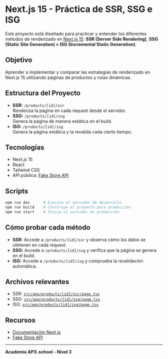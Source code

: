 # Next.js 15 - Práctica de SSR, SSG e ISG

Este proyecto está diseñado para practicar y entender los diferentes métodos de renderizado en [Next.js 15](https://nextjs.org/): **SSR (Server Side Rendering)**, **SSG (Static Site Generation)** e **ISG (Incremental Static Generation)**.

## Objetivo

Aprender a implementar y comparar las estrategias de renderizado en Next.js 15 utilizando páginas de productos y rutas dinámicas.

## Estructura del Proyecto

- **SSR:** `/products/[id]/ssr`  
  Renderiza la página en cada request desde el servidor.
- **SSG:** `/products/[id]/ssg`  
  Genera la página de manera estática en el build.
- **ISG:** `/products/[id]/isg`  
  Genera la página estática y la revalida cada cierto tiempo.

## Tecnologías

- Next.js 15
- React
- Tailwind CSS
- API pública: [Fake Store API](https://fakestoreapi.com/)

## Scripts

```bash
npm run dev      # Ejecuta el servidor de desarrollo
npm run build    # Construye el proyecto para producción
npm run start    # Inicia el servidor en producción
```

## Cómo probar cada método

- **SSR:** Accede a `/products/[id]/ssr` y observa cómo los datos se obtienen en cada request.
- **SSG:** Accede a `/products/[id]/ssg` y verifica que la página se genera en el build.
- **ISG:** Accede a `/products/[id]/isg` y comprueba la revalidación automática.

## Archivos relevantes

- SSR: [`src/app/products/[id]/ssr/page.tsx`](src/app/products/[id]/ssr/page.tsx)
- SSG: [`src/app/products/[id]/ssg/page.tsx`](src/app/products/[id]/ssg/page.tsx)
- ISG: [`src/app/products/[id]/isg/page.tsx`](src/app/products/[id]/isg/page.tsx)

## Recursos

- [Documentación Next.js](https://nextjs.org/docs)
- [Fake Store API](https://fakestoreapi.com/)

---

**Academia APX.school - Nivel 3**
